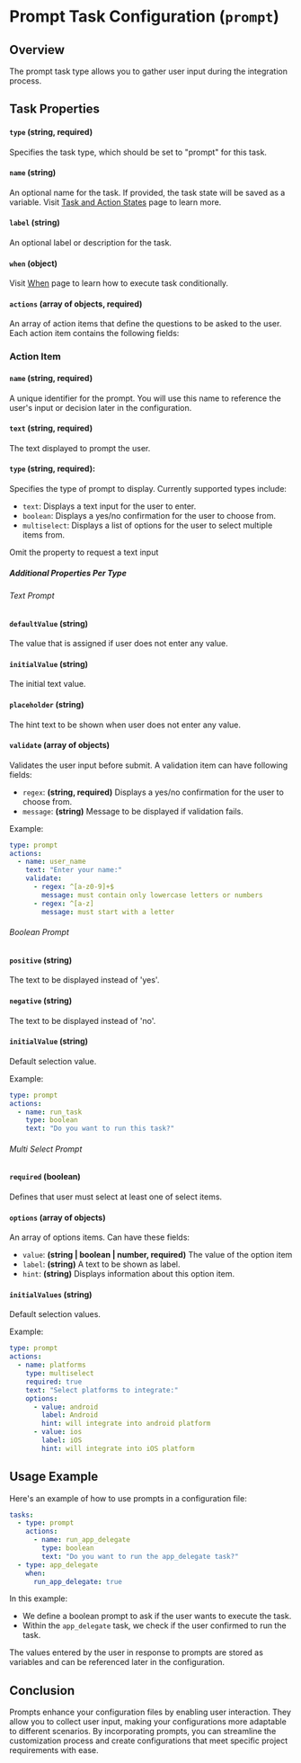 Prompt Task Configuration (`prompt`)
========================

Overview
--------

The prompt task type allows you to gather user input during the integration process.

Task Properties
---------------

#### `type` (string, required)
Specifies the task type, which should be set to "prompt" for this task.

#### `name` (string)
An optional name for the task. If provided, the task state will be saved as a variable.
Visit [Task and Action States](STATES.md) page to learn more.

#### `label` (string)
An optional label or description for the task.

#### `when` (object)
Visit [When](WHEN.md) page to learn how to execute task conditionally.

#### `actions` (array of objects, required)
An array of action items that define the questions to be asked to the user. Each action item contains the following fields:

### Action Item

#### `name` (string, required)
A unique identifier for the prompt. You will use this name to reference the user's input or decision later in the configuration.

#### `text` (string, required)
The text displayed to prompt the user.

#### `type` (string, required): 
Specifies the type of prompt to display. Currently supported types include:
-   `text`: Displays a text input for the user to enter.
-   `boolean`: Displays a yes/no confirmation for the user to choose from.
-   `multiselect`: Displays a list of options for the user to select multiple items from.

Omit the property to request a text input

##### Additional Properties Per Type

###### Text Prompt

#### `defaultValue` (string)
The value that is assigned if user does not enter any value.

#### `initialValue` (string)
The initial text value.

#### `placeholder` (string)
The hint text to be shown when user does not enter any value.

#### `validate` (array of objects)
Validates the user input before submit. A validation item can have following fields:
-   `regex`: **(string, required)** Displays a yes/no confirmation for the user to choose from.
-   `message`: **(string)** Message to be displayed if validation fails.

Example:
```yaml
type: prompt
actions:
  - name: user_name
    text: "Enter your name:"
    validate:
      - regex: ^[a-z0-9]+$
        message: must contain only lowercase letters or numbers
      - regex: ^[a-z]
        message: must start with a letter
```
###### Boolean Prompt

#### `positive` (string)
The text to be displayed instead of 'yes'.

#### `negative` (string)
The text to be displayed instead of 'no'.

#### `initialValue` (string)
Default selection value.

Example:
```yaml
type: prompt
actions:
  - name: run_task
    type: boolean
    text: "Do you want to run this task?"
```

###### Multi Select Prompt

#### `required` (boolean)
Defines that user must select at least one of select items.

#### `options` (array of objects)
An array of options items. Can have these fields:
-   `value`: **(string | boolean | number, required)** The value of the option item
-   `label`: **(string)** A text to be shown as label.
-   `hint`: **(string)** Displays information about this option item.

#### `initialValues` (string)
Default selection values.

Example:
```yaml
type: prompt
actions:
  - name: platforms
    type: multiselect
    required: true
    text: "Select platforms to integrate:"
    options:
      - value: android
        label: Android
        hint: will integrate into android platform
      - value: ios
        label: iOS
        hint: will integrate into iOS platform
```

Usage Example
-------------

Here's an example of how to use prompts in a configuration file:

```yaml
tasks:
  - type: prompt
    actions:
      - name: run_app_delegate
        type: boolean
        text: "Do you want to run the app_delegate task?"
  - type: app_delegate
    when:
      run_app_delegate: true
```

In this example:

-   We define a boolean prompt to ask if the user wants to execute the task.
-   Within the `app_delegate` task, we check if the user confirmed to run the task.

The values entered by the user in response to prompts are stored as variables and can be referenced later in the configuration.

Conclusion
----------

Prompts enhance your configuration files by enabling user interaction. They allow you to collect user input, making your configurations more adaptable to different scenarios. By incorporating prompts, you can streamline the customization process and create configurations that meet specific project requirements with ease.
